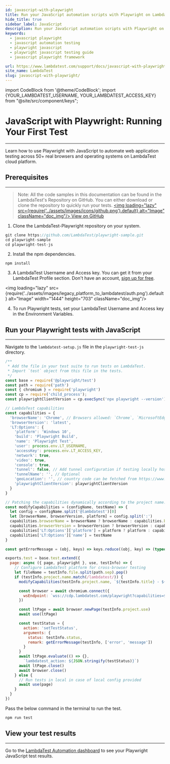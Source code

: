 ```yaml
---
id: javascript-with-playwright
title: Run your JavaScript automation scripts with Playwright on LambdaTest
hide_title: true
sidebar_label: JavaScript
description: Run your JavaScript automation scripts with Playwright on LambdaTest scalable cloud grid of 50+ real desktop browsers and operating systems.
keywords:
  - javascript playwright
  - javascript automation testing
  - playwright javascript
  - playwright javascript testing guide
  - javascript playwright framework

url: https://www.lambdatest.com/support/docs/javascript-with-playwright/
site_name: LambdaTest
slug: javascript-with-playwright/
---
```


import CodeBlock from '@theme/CodeBlock';
import {YOUR_LAMBDATEST_USERNAME, YOUR_LAMBDATEST_ACCESS_KEY} from "@site/src/component/keys";

<script type="application/ld+json"
      dangerouslySetInnerHTML={{ __html: JSON.stringify({
       "@context": "https://schema.org",
        "@type": "BreadcrumbList",
        "itemListElement": [{
          "@type": "ListItem",
          "position": 1,
          "name": "Home",
          "item": "https://www.lambdatest.com"
        },{
          "@type": "ListItem",
          "position": 2,
          "name": "Support",
          "item": "https://www.lambdatest.com/support/docs/"
        },{
          "@type": "ListItem",
          "position": 3,
          "name": "JavaScript with Playwright",
          "item": "https://www.lambdatest.com/support/docs/javascript-with-playwright/"
        }]
      })
    }}
></script>

# JavaScript with Playwright: Running Your First Test
* * *

Learn how to use Playwright with JavaScript to automate web application testing across 50+ real browsers and operating systems on LambdaTest cloud platform.


## Prerequisites
***

>Note: All the code samples in this documentation can be found in the LambdaTest's Repository on GitHub. You can either download or clone the repository to quickly run your tests.
<a href="https://github.com/LambdaTest/playwright-sample/tree/main/playwright-test-js" className="github__anchor"><img loading="lazy" src={require('../assets/images/icons/github.png').default} alt="Image"  className="doc_img"/> View on GitHub</a>

1. Clone the LambdaTest-Playwright repository on your system.

```js
git clone https://github.com/LambdaTest/playwright-sample.git
cd playwright-sample
cd playwright-test-js
```

2. Install the npm dependencies.

```
npm install
```

3. A LambdaTest Username and Access key. You can get it from your LambdaTest Profile section. Don't have an account, [sign up for free](https://accounts.lambdatest.com/register).

<img loading="lazy" src={require('../assets/images/legacy_platform_to_lambdatest/auth.png').default} alt="Image" width="1444" height="703"  className="doc_img"/>

4. To run Playwright tests, set your LambdaTest Username and Access key in the Environment Variables.

## Run your Playwright tests with JavaScript
---

Navigate to the `lambdatest-setup.js` file in the `playwright-test-js` directory.

```js
/**
 * Add the file in your test suite to run tests on LambdaTest.
 * Import `test` object from this file in the tests.
 */
const base = require('@playwright/test')
const path = require('path')
const { chromium } = require('playwright')
const cp = require('child_process');
const playwrightClientVersion = cp.execSync('npx playwright --version').toString().trim().split(' ')[1];

// LambdaTest capabilities
const capabilities = {
  'browserName': 'Chrome', // Browsers allowed: `Chrome`, `MicrosoftEdge`, `pw-chromium`, `pw-firefox` and `pw-webkit`
  'browserVersion': 'latest',
  'LT:Options': {
    'platform': 'Windows 10',
    'build': 'Playwright Build',
    'name': 'Playwright Test',
    'user': process.env.LT_USERNAME,
    'accessKey': process.env.LT_ACCESS_KEY,
    'network': true,
    'video': true,
    'console': true,
    'tunnel': false, // Add tunnel configuration if testing locally hosted webpage
    'tunnelName': '', // Optional
    'geoLocation': '', // country code can be fetched from https://www.lambdatest.com/capabilities-generator/
    'playwrightClientVersion': playwrightClientVersion
  }
}

// Patching the capabilities dynamically according to the project name.
const modifyCapabilities = (configName, testName) => {
  let config = configName.split('@lambdatest')[0]
  let [browserName, browserVersion, platform] = config.split(':')
  capabilities.browserName = browserName ? browserName : capabilities.browserName
  capabilities.browserVersion = browserVersion ? browserVersion : capabilities.browserVersion
  capabilities['LT:Options']['platform'] = platform ? platform : capabilities['LT:Options']['platform']
  capabilities['LT:Options']['name'] = testName
}

const getErrorMessage = (obj, keys) => keys.reduce((obj, key) => (typeof obj == 'object' ? obj[key] : undefined), obj)

exports.test = base.test.extend({
  page: async ({ page, playwright }, use, testInfo) => {
    // Configure LambdaTest platform for cross-browser testing
    let fileName = testInfo.file.split(path.sep).pop()
    if (testInfo.project.name.match(/lambdatest/)) {
      modifyCapabilities(testInfo.project.name, `${testInfo.title} - ${fileName}`)

      const browser = await chromium.connect({
        wsEndpoint: `wss://cdp.lambdatest.com/playwright?capabilities=${encodeURIComponent(JSON.stringify(capabilities))}`
      })

      const ltPage = await browser.newPage(testInfo.project.use)
      await use(ltPage)

      const testStatus = {
        action: 'setTestStatus',
        arguments: {
          status: testInfo.status,
          remark: getErrorMessage(testInfo, ['error', 'message'])
        }
      }
      await ltPage.evaluate(() => {},
        `lambdatest_action: ${JSON.stringify(testStatus)}`)
      await ltPage.close()
      await browser.close()
    } else {
      // Run tests in local in case of local config provided
      await use(page)
    }
  }
})
```

Pass the below command in the terminal to run the test.

```js
npm run test
```

## View your test results
---

Go to the [LambdaTest Automation dashboard](https://automation.lambdatest.com/build) to see your Playwright JavaScript test results.




